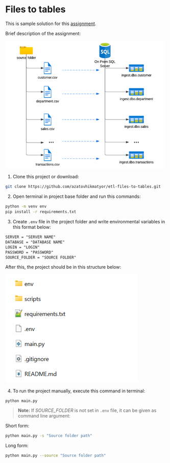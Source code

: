 # Files to tables

This is sample solution for this [assignment](https://docs.google.com/document/d/1IE_WVTywDnx_qheE0jcvAR9EQkcvuC46/edit?usp=sharing&ouid=106123598244543505406&rtpof=true&sd=true).

Brief description of the assignment:

<!-- ![ETL Process](img/etl_process.png){width:100px} -->
<img src='img/etl_process.png' width=500 height=400 />

1. Clone this project or download:
```bash
git clone https://github.com/azatovhikmatyor/etl-files-to-tables.git
```

2. Open terminal in project base folder and run this commands:

```bash
python -m venv env
pip install -r requirements.txt
```

3. Create `.env` file in the project folder and write environmental variables in this format below:

```env
SERVER = "SERVER NAME"
DATABASE = "DATABASE NAME"
LOGIN = "LOGIN"
PASSWORD = "PASSWORD"
SOURCE_FOLDER = "SOURCE FOLDER"
```

After this, the project should be in this structure below:

![Project structure](img/project_structure.png)

4. To run the project manually, execute this command in terminal:

```bash
python main.py
```

> **Note:** If _SOURCE_FOLDER_ is not set in `.env` file, it can be given as command line argument:

Short form:
```bash
python main.py -s "Source folder path"
```
Long form:
```bash
python main.py --source "Source folder path"
```
